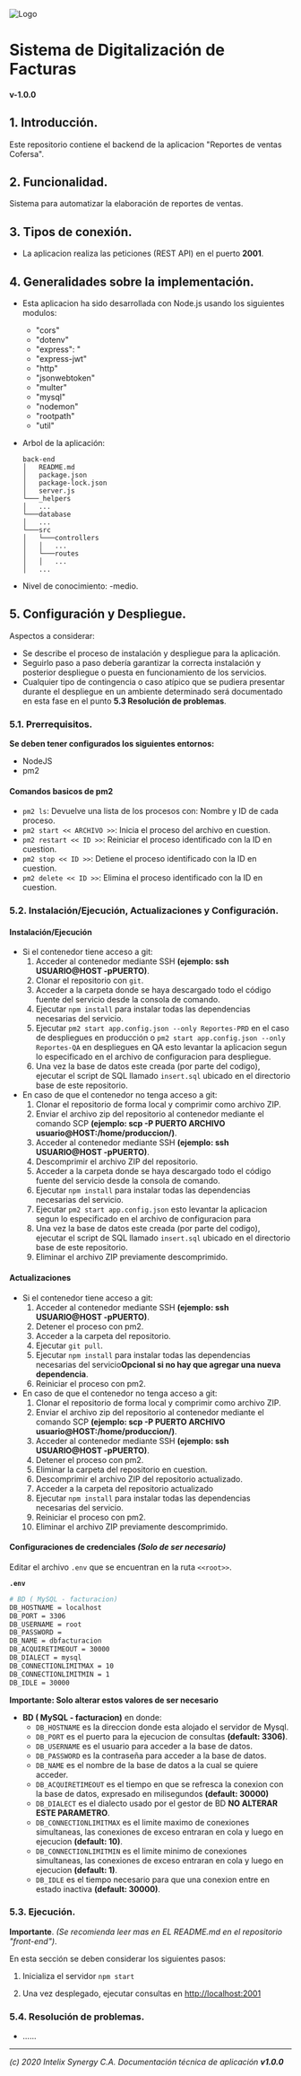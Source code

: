 ![Logo](https://www.intelix.biz/site/public/images/Home_0007_logo_color.png "InteliX")
# Sistema de Digitalización de Facturas

#### v-1.0.0

## 1. Introducción.

Este repositorio contiene el backend de la aplicacion "Reportes de ventas Cofersa".


## 2. Funcionalidad.

Sistema para automatizar la elaboración de reportes de ventas.


## 3. Tipos de conexión.

-  La aplicacion realiza las peticiones (REST API) en el puerto **2001**.

## 4. Generalidades sobre la implementación.

- Esta aplicacion ha sido desarrollada con Node.js usando los siguientes modulos:
  - "cors"
  - "dotenv"
  - "express": "
  - "express-jwt"
  - "http"
  - "jsonwebtoken"
  - "multer"
  - "mysql"
  - "nodemon"
  - "rootpath"
  - "util"

- Arbol de la aplicación:

	```
    back-end
    │   README.md
    │   package.json   
    │   package-lock.json   
    │   server.js
    └───_helpers
    │   ...
    └───database
    │   ...
    └───src
    │   └───controllers
    │   │   ...
    │   └───routes
    │   │   ...
    │   ...
    ```
	
- Nivel de conocimiento: -medio.


## 5. Configuración y Despliegue.

Aspectos a considerar:

- Se describe el proceso de instalación y despliegue para la aplicación.
- Seguirlo paso a paso debería garantizar la correcta instalación y posterior despliegue o puesta en funcionamiento de los servicios. 
- Cualquier tipo de contingencia o caso atípico que se pudiera presentar durante el despliegue en un ambiente determinado será documentado en esta fase en el punto **5.3 Resolución de problemas**.

### 5.1. Prerrequisitos.

**Se deben tener configurados los siguientes entornos:**

- NodeJS
- pm2 
#### Comandos basicos de pm2
  - `pm2 ls`: Devuelve una lista de los procesos con: Nombre y ID de cada proceso.
  - `pm2 start << ARCHIVO >>`: Inicia el proceso del archivo en cuestion.
  - `pm2 restart << ID >>`: Reiniciar el proceso identificado con la ID en cuestion.
  - `pm2 stop << ID >>`: Detiene el proceso identificado con la ID en cuestion.
  - `pm2 delete << ID >>`: Elimina el proceso identificado con la ID en cuestion.

### 5.2. Instalación/Ejecución, Actualizaciones y Configuración.

#### Instalación/Ejecución
- Si el contenedor tiene acceso a git:
  1. Acceder al contenedor mediante SSH **(ejemplo: ssh USUARIO@HOST -pPUERTO)**.
  2. Clonar el repositorio con `git`.
  3. Acceder a la carpeta donde se haya descargado todo el código fuente del servicio desde la consola de comando.
  4. Ejecutar `npm install` para instalar todas las dependencias necesarias del servicio.
  5. Ejecutar `pm2 start app.config.json --only Reportes-PRD` en el caso de despliegues en producción o `pm2 start app.config.json --only Reportes-QA` en despliegues en QA esto levantar la aplicacion segun lo especificado en el archivo de configuracion para despliegue.
  6. Una vez la base de datos este creada (por parte del codigo), ejecutar el script de SQL llamado `insert.sql` ubicado en el directorio base de este repositorio.
- En caso de que el contenedor no tenga acceso a git:
  1. Clonar el repositorio de forma local y comprimir como archivo ZIP.
  2. Enviar el archivo zip del repositorio al contenedor mediante el comando SCP **(ejemplo: scp -P PUERTO ARCHIVO usuario@HOST:/home/produccion/)**.
  3. Acceder al contenedor mediante SSH **(ejemplo: ssh USUARIO@HOST -pPUERTO)**.
  4. Descomprimir el archivo ZIP del repositorio.
  5. Acceder a la carpeta donde se haya descargado todo el código fuente del servicio desde la consola de comando.
  6. Ejecutar `npm install` para instalar todas las dependencias necesarias del servicio.
  7. Ejecutar `pm2 start app.config.json` esto levantar la aplicacion segun lo especificado en el archivo de configuracion para
  8. Una vez la base de datos este creada (por parte del codigo), ejecutar el script de SQL llamado `insert.sql` ubicado en el directorio base de este repositorio.
  9. Eliminar el archivo ZIP previamente descomprimido.
  
#### Actualizaciones
- Si el contenedor tiene acceso a git:
  1. Acceder al contenedor mediante SSH **(ejemplo: ssh USUARIO@HOST -pPUERTO)**.
  2. Detener el proceso con pm2.
  3. Acceder a la carpeta del repositorio.
  4. Ejecutar `git pull`.
  5. Ejecutar `npm install` para instalar todas las dependencias necesarias del servicio**Opcional si no hay que agregar una nueva dependencia**.
  5. Reiniciar el proceso con pm2.
- En caso de que el contenedor no tenga acceso a git:
  1. Clonar el repositorio de forma local y comprimir como archivo ZIP.
  2. Enviar el archivo zip del repositorio al contenedor mediante el comando SCP **(ejemplo: scp -P PUERTO ARCHIVO usuario@HOST:/home/produccion/)**.
  3. Acceder al contenedor mediante SSH **(ejemplo: ssh USUARIO@HOST -pPUERTO)**.
  4. Detener el proceso con pm2.
  5. Eliminar la carpeta del repositorio en cuestion.
  6. Descomprimir el archivo ZIP del repositorio actualizado.
  7. Acceder a la carpeta del repositorio actualizado
  8. Ejecutar `npm install` para instalar todas las dependencias necesarias del servicio.
  9. Reiniciar el proceso con pm2.
  10. Eliminar el archivo ZIP previamente descomprimido.

#### Configuraciones de credenciales *(Solo de ser necesario)*
Editar el archivo `.env` que se encuentran en la ruta `<<root>>`.

**`.env`**

```bash
# BD ( MySQL - facturacion)
DB_HOSTNAME = localhost
DB_PORT = 3306
DB_USERNAME = root
DB_PASSWORD =
DB_NAME = dbfacturacion
DB_ACQUIRETIMEOUT = 30000
DB_DIALECT = mysql
DB_CONNECTIONLIMITMAX = 10
DB_CONNECTIONLIMITMIN = 1
DB_IDLE = 30000
```
**Importante: Solo alterar estos valores de ser necesario**
  - **BD ( MySQL - facturacion)** en donde: 
    - `DB_HOSTNAME` es la direccion donde esta alojado el servidor de Mysql.
    - `DB_PORT` es el puerto para la ejecucion de consultas **(default: 3306)**.
    - `DB_USERNAME` es el usuario para acceder a la base de datos.
    - `DB_PASSWORD` es la contraseña para acceder a la base de datos.
    - `DB_NAME` es el nombre de la base de datos a la cual se quiere acceder.
    - `DB_ACQUIRETIMEOUT` es el tiempo en que se refresca la conexion con la base de datos, expresado en milisegundos **(default: 30000)**
    - `DB_DIALECT` es el dialecto usado por el gestor de BD **NO ALTERAR ESTE PARAMETRO**.
    - `DB_CONNECTIONLIMITMAX` es el limite maximo de conexiones simultaneas, las conexiones de exceso entraran en cola y luego en ejecucion **(default: 10)**.
    - `DB_CONNECTIONLIMITMIN` es el limite minimo de conexiones simultaneas, las conexiones de exceso entraran en cola y luego en ejecucion **(default: 1)**.
    - `DB_IDLE` es el tiempo necesario para que una conexion entre en estado inactiva **(default: 30000)**.
  
### 5.3. Ejecución.

**Importante**.
*(Se recomienda leer mas en EL README.md en el repositorio "front-end")*.

En esta sección se deben considerar los siguientes pasos:

1. Inicializa el servidor `npm start`

2. Una vez desplegado, ejecutar consultas en [http://localhost:2001](http://localhost:2001)

### 5.4. Resolución de problemas.

- ......

---
_(c) 2020 Intelix Synergy C.A. Documentación técnica de aplicación **v1.0.0**_
